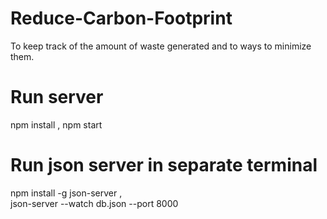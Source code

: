 # Reduce-Carbon-Footprint
To keep track of the amount of waste generated and to ways to minimize them. 
# Run server
npm install ,
npm start
# Run json server in separate terminal
npm install -g json-server ,  
json-server --watch db.json --port 8000

